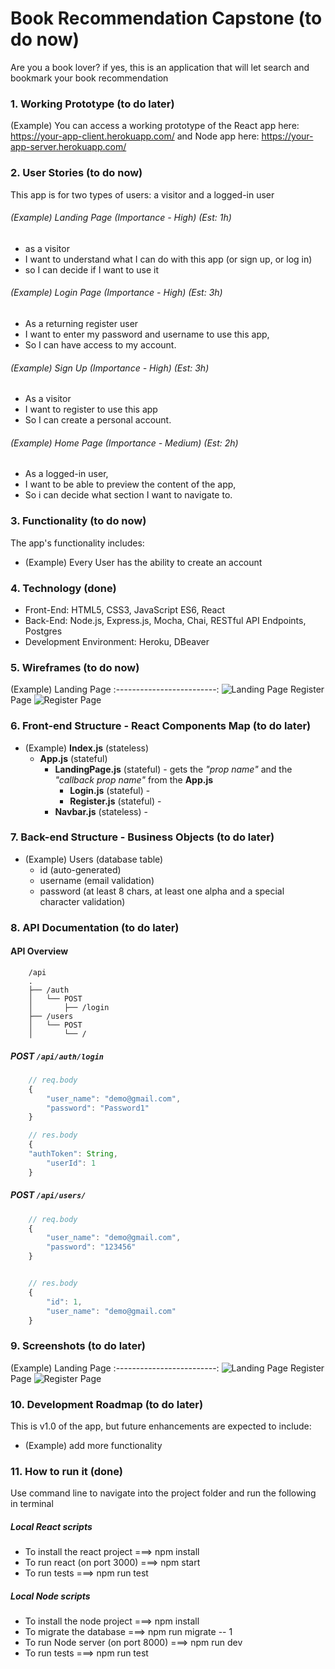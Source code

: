 # Book Recommendation Capstone (to do now)
Are you a book lover? if yes, this is an application that will let search and bookmark your book recommendation



### 1. Working Prototype (to do later)
(Example) You can access a working prototype of the React app here: https://your-app-client.herokuapp.com/ and Node app here: https://your-app-server.herokuapp.com/



### 2. User Stories (to do now)
This app is for two types of users: a visitor and a logged-in user

###### (Example) Landing Page (Importance - High) (Est: 1h)
* as a visitor
* I want to understand what I can do with this app (or sign up, or log in)
* so I can decide if I want to use it

###### (Example) Login Page (Importance - High) (Est: 3h)
* As a returning register user
* I want to enter my password and username to use this app,
* So I can have access to my account.

###### (Example) Sign Up (Importance - High)  (Est: 3h)
* As a visitor
* I want to register to use this app
* So I can create a personal account.

###### (Example) Home Page (Importance - Medium)  (Est: 2h)
* As a logged-in user,
* I want to be able to preview the content of the app,
* So i can decide what section I want to navigate to.



### 3. Functionality (to do now)
The app's functionality includes:
* (Example) Every User has the ability to create an account



### 4. Technology (done)
* Front-End: HTML5, CSS3, JavaScript ES6, React
* Back-End: Node.js, Express.js, Mocha, Chai, RESTful API Endpoints, Postgres
* Development Environment: Heroku, DBeaver



### 5. Wireframes (to do now)
(Example) Landing Page
:-------------------------:
![Landing Page](/github-images/wireframes/landing-page-wireframe.png)
Register Page
![Register Page](/github-images/wireframes/register-page-wireframe.png)



### 6. Front-end Structure - React Components Map (to do later)
* (Example) __Index.js__ (stateless)
    * __App.js__ (stateful)
        * __LandingPage.js__ (stateful) - gets the _"prop name"_ and the _"callback prop name"_ from the __App.js__
            * __Login.js__ (stateful) -
            * __Register.js__ (stateful) -
        * __Navbar.js__ (stateless) -



### 7. Back-end Structure - Business Objects (to do later)
* (Example) Users (database table)
    * id (auto-generated)
    * username (email validation)
    * password (at least 8 chars, at least one alpha and a special character validation)



### 8. API Documentation (to do later)
#### API Overview
```text
    /api
    .
    ├── /auth
    │   └── POST
    │       ├── /login
    ├── /users
    │   └── POST
    │       └── /
```

##### POST `/api/auth/login`
```js
    // req.body
    {
        "user_name": "demo@gmail.com",
        "password": "Password1"
    }

    // res.body
    {
    "authToken": String,
        "userId": 1
    }
```

##### POST `/api/users/`
```js
    // req.body
    {
        "user_name": "demo@gmail.com",
        "password": "123456"
    }


    // res.body
    {
        "id": 1,
        "user_name": "demo@gmail.com"
    }
```



### 9. Screenshots (to do later)
(Example) Landing Page
:-------------------------:
![Landing Page](/github-images/screenshots/landing-page-screenshot.png)
Register Page
![Register Page](/github-images/screenshots/register-page-screenshot.png)



### 10. Development Roadmap (to do later)
This is v1.0 of the app, but future enhancements are expected to include:
* (Example) add more functionality



### 11. How to run it (done)
Use command line to navigate into the project folder and run the following in terminal

##### Local React scripts
* To install the react project ===> npm install
* To run react (on port 3000) ===> npm start
* To run tests ===> npm run test

##### Local Node scripts
* To install the node project ===> npm install
* To migrate the database ===> npm run migrate -- 1
* To run Node server (on port 8000) ===> npm run dev
* To run tests ===> npm run test
